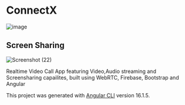 # ConnectX
![image](https://github.com/NandaNxD/ConnectX/assets/65838540/488cf344-a578-4611-9e13-4c885dd43d08)

## Screen Sharing
![Screenshot (22)](https://github.com/NandaNxD/ConnectX/assets/65838540/0c6bb780-a5d6-47cc-8e69-dfcebffd46fd)

Realtime Video Call App featuring Video,Audio streaming and Screensharing capailites, built using WebRTC, Firebase, Bootstrap and Angular 



This project was generated with [Angular CLI](https://github.com/angular/angular-cli) version 16.1.5.
